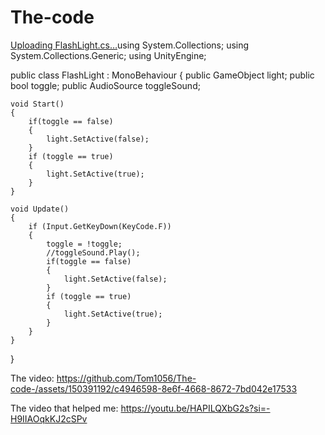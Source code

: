 # The-code

[Uploading FlashLight.cs…]()using System.Collections;
using System.Collections.Generic;
using UnityEngine;

public class FlashLight : MonoBehaviour
{
    public GameObject light;
    public bool toggle;
    public AudioSource toggleSound;

    void Start()
    {
        if(toggle == false)
        {
            light.SetActive(false);
        }
        if (toggle == true)
        {
            light.SetActive(true);
        }
    }
    
    void Update()
    {
        if (Input.GetKeyDown(KeyCode.F))
        {
            toggle = !toggle;
            //toggleSound.Play();
            if(toggle == false)
            {
                light.SetActive(false);
            }
            if (toggle == true)
            {
                light.SetActive(true);
            }
        }
    }
}



The video: 
https://github.com/Tom1056/The-code-/assets/150391192/c4946598-8e6f-4668-8672-7bd042e17533

The video that helped me:
https://youtu.be/HAPILQXbG2s?si=-H9IIAOqkKJ2cSPv
